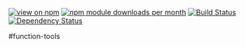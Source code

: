 [![view on npm](http://img.shields.io/npm/v/function-tools.svg)](https://www.npmjs.org/package/function-tools)
[![npm module downloads per month](http://img.shields.io/npm/dm/function-tools.svg)](https://www.npmjs.org/package/function-tools)
[![Build Status](https://travis-ci.org/75lb/function-tools.svg?branch=master)](https://travis-ci.org/75lb/function-tools)
[![Dependency Status](https://david-dm.org/75lb/function-tools.svg)](https://david-dm.org/75lb/function-tools)

#function-tools
